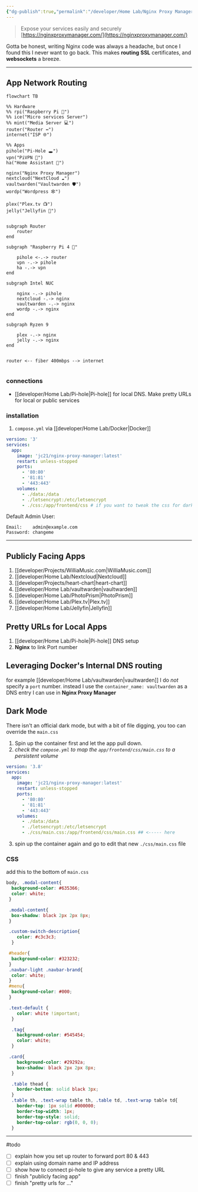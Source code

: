 ```yaml
---
{"dg-publish":true,"permalink":"/developer/Home Lab/Nginx Proxy Manager/","created":"2024-03-13T20:41:09.764-05:00","updated":"2024-03-14T21:56:24.000-05:00"}
---
```



> Expose your services easily and securely [https://nginxproxymanager.com/](https://nginxproxymanager.com/)

Gotta be honest, writing Nginx code was always a headache, but once I found this I never want to go back. This makes **routing**  **SSL** certificates, and **websockets** a breeze.  

---

## App Network Routing
```mermaid
flowchart TB

%% Hardware
%% rpi("Raspberry Pi 🍓") 
%% ice("Micro services Server")
%% mint("Media Server 💻")
router("Router ↔")
internet("ISP 🌐")

%% Apps
pihole("Pi-Hole 🕳")
vpn("PiVPN 🔐")
ha("Home Assistant 🤖")

nginx("Nginx Proxy Manager")
nextcloud("NextCloud ☁")
vaultwarden("Vaultwarden 🛡")
wordp("Wordpress 🕸")

plex("Plex.tv 📺")
jelly("Jellyfin 🐙")


subgraph Router
	router
end

subgraph "Raspberry Pi 4 🍓"

	pihole <-.-> router
	vpn -.-> pihole
	ha -.-> vpn
end

subgraph Intel NUC

	nginx -.-> pihole
	nextcloud -.-> nginx
	vaultwarden -.-> nginx
	wordp -.-> nginx
end

subgraph Ryzen 9 

	plex -.-> nginx
	jelly -.-> nginx
end


router <-- fiber 400mbps --> internet


```

### connections
- [[developer/Home Lab/Pi-hole\|Pi-hole]] for local DNS. Make pretty URLs for local or public services

### installation
1. `compose.yml` via [[developer/Home Lab/Docker\|Docker]] 
```yaml
version: '3'
services:
  app:
    image: 'jc21/nginx-proxy-manager:latest'
    restart: unless-stopped
    ports:
      - '80:80'
      - '81:81'
      - '443:443'
    volumes:
      - ./data:/data
      - ./letsencrypt:/etc/letsencrypt
      - ./css:/app/frontend/css # if you want to tweak the css for dark mode B-)
```

Default Admin User:
```
Email:    admin@example.com
Password: changeme
```

---
## Publicly Facing Apps
1. [[developer/Projects/WilliaMusic.com\|WilliaMusic.com]]
2. [[developer/Home Lab/Nextcloud\|Nextcloud]]
3. [[developer/Projects/heart-chart\|heart-chart]]
4. [[developer/Home Lab/vaultwarden\|vaultwarden]]
5. [[developer/Home Lab/PhotoPrism\|PhotoPrism]]
6. [[developer/Home Lab/Plex.tv\|Plex.tv]]
7. [[developer/Home Lab/Jellyfin\|Jellyfin]]

## Pretty URLs for Local Apps
1. [[developer/Home Lab/Pi-hole\|Pi-hole]] DNS setup
2. **Nginx** to link Port number 

## Leveraging Docker's Internal DNS routing
for example [[developer/Home Lab/vaultwarden\|vaultwarden]] I do *not* specify a `port` number. instead I use the `container_name: vaultwarden` as a DNS entry I can use in **Nginx Proxy Manager** 

## Dark Mode
There isn't an official dark mode, but with a bit of file digging, you too can override the `main.css` 

1. Spin up the container first and let the app pull down.
2. *check the `compose.yml` to map the `app/frontend/css/main.css` to a persistent volume*

```yml
version: '3.8'
services:
  app:
    image: 'jc21/nginx-proxy-manager:latest'
    restart: unless-stopped
    ports:
      - '80:80'
      - '81:81'
      - '443:443'
    volumes:
      - ./data:/data
      - ./letsencrypt:/etc/letsencrypt
      - ./css/main.css:/app/frontend/css/main.css ## <----- here
```

3. spin up the container again and go to edit that new `./css/main.css` file
### CSS
add this to the bottom of  `main.css`
```css
body, .modal-content{
  background-color: #635366;
  color: white;
 }

 .modal-content{
  box-shadow: black 2px 2px 8px;
 }

 .custom-switch-description{
    color: #c3c3c3;
  }

 #header{
  background-color: #323232;
 }
 .navbar-light .navbar-brand{
  color: white;
 }
 #menu{
  background-color: #000;
 }

 .text-default {
    color: white !important;
  }

  .tag{
    background-color: #545454;
    color: white;
  }

 .card{
    background-color: #29292a;
    box-shadow: black 2px 2px 8px;
  }

  .table thead {
    border-bottom: solid black 3px;
  }
  .table th, .text-wrap table th, .table td, .text-wrap table td{
    border-top: 1px solid #000000;
    border-top-width: 1px;
    border-top-style: solid;
    border-top-color: rgb(0, 0, 0);
  }
```

---

#todo 
- [ ] explain how you set up router to forward port 80 & 443
- [ ] explain using domain name and IP address
- [ ] show how to connect pi-hole to give any service a pretty URL
- [ ] finish "publicly facing app"
- [ ] finish "pretty urls for ..."